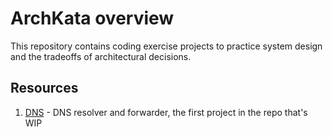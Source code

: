 # ArchKata overview
This repository contains coding exercise projects to practice system design and the tradeoffs of architectural decisions.


## Resources
1. [DNS](https://github.com/piotrbulkowski/ArchKata/DNS) - DNS resolver and forwarder, the first project in the repo that's WIP